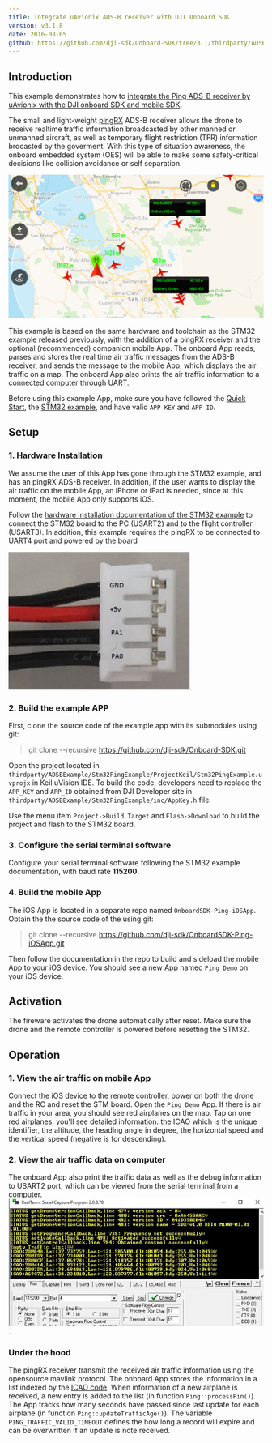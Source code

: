```yaml
---
title: Integrate uAvionix ADS-B receiver with DJI Onboard SDK
version: v3.1.8
date: 2016-08-05
github: https://github.com/dji-sdk/Onboard-SDK/tree/3.1/thirdparty/ADSBExample
---
```


## Introduction

This example demonstrates how to [integrate the Ping ADS-B receiver by uAvionix with the DJI onboard SDK and mobile SDK](http://www.dji.com/newsroom/news/dji-and-uavionix-to-release-ads-b-collision-avoidance-developer-kit.html). 

The small and light-weight [pingRX](http://www.midatlanticmultirotor.com/product/ping/) ADS-B receiver allows the drone to receive realtime traffic information broadcasted by other manned or unmanned aircraft, as well as temporary flight restriction (TFR) information brocasted by the goverment. With this type of situation awareness, the onboard embedded system (OES) will be able to make some safety-critical decisions like collision avoidance or self separation.

![PingMap](../../images/Ping/PingMap.png)

This example is based on the same hardware and toolchain as the STM32 example released previously, with the addition of a pingRX receiver and the optional (recommended) companion mobile App. The onboard App reads, parses and stores the real time air traffic messages from the ADS-B receiver, and sends the message to the mobile App, which displays the air traffic on a map. The onboard App also prints the air traffic information to a connected computer through UART.

Before using this example App, make sure you have followed the [Quick Start](../../quick-start/index.html), the [STM32 example](../../github-platform-docs/STM32/README.html), and have valid `APP KEY` and `APP ID`.

## Setup

### 1. Hardware Installation

We assume the user of this App has gone through the STM32 example, and has an pingRX ADS-B receiver. In addition, if the user wants to display the air traffic on the mobile App, an iPhone or iPad is needed, since at this moment, the mobile App only supports iOS.

Follow the [hardware installation documentation of the STM32 example](../../github-platform-docs/STM32/README.html#setup) to connect the STM32 board to the PC (USART2) and to the flight controller (USART3). In addition, this example requires the pingRX to be connected to UART4 port and powered by the board

![pingRX_Connection](../../images/Ping/Ping_STM_connection.jpg).


### 2. Build the example APP

First, clone the source code of the example app with its submodules using git:
> git clone --recursive https://github.com/dji-sdk/Onboard-SDK.git

Open the project located in `thirdparty/ADSBExample/Stm32PingExample/ProjectKeil/Stm32PingExample.uvprojx` in Keil uVision IDE. To build the code, developers need to replace the `APP_KEY` and `APP_ID` obtained from DJI Developer site in `thirdparty/ADSBExample/Stm32PingExample/inc/AppKey.h` file.

Use the menu item `Project->Build Target` and `Flash->Download` to build the project and flash to the STM32 board.

### 3. Configure the serial terminal software

Configure your serial terminal software following the STM32 example documentation, with baud rate **115200**.

### 4. Build the mobile App

The iOS App is located in a separate repo named `OnboardSDK-Ping-iOSApp`. Obtain the the source code of the using git:
> git clone --recursive https://github.com/dji-sdk/OnboardSDK-Ping-iOSApp.git

Then follow the documentation in the repo to build and sideload the mobile App to your iOS device. You should see a new App named `Ping Demo` on your iOS device.

## Activation

The fireware activates the drone automatically after reset. Make sure the drone and the remote controller is powered before resetting the STM32. 

## Operation

### 1. View the air traffic on mobile App

Connect the iOS device to the remote controller, power on both the drone and the RC and reset the STM board. Open the `Ping Demo` App. If there is air traffic in your area, you should see red airplanes on the map. Tap on one red airplanes, you'll see detailed information: the ICAO which is the unique identifier, the altitude, the heading angle in degree, the horizontal speed and the vertical speed (negative is for descending).


### 2. View the air traffic data on computer

The onboard App also print the traffic data as well as the debug information to USART2 port, which can be viewed from the serial terminal from a computer.
![PingTerminal](../../images/Ping/PingTerminal.jpg).

### Under the hood

The pingRX receiver transmit the received air traffic information using the opensource mavlink protocol. The onboard App stores the information in a list indexed by the [ICAO code](https://en.wikipedia.org/wiki/Aviation_transponder_interrogation_modes#ICAO_24-bit_address). When information of a new airplane is received, a new entry is added to the list (in function `Ping::processPin()`). The App tracks how many seconds have passed since last update for each airplane (in function `Ping::updateTrafficAge()`). The variable `PING_TRAFFIC_VALID_TIMEOUT` defines the how long a record will expire and can be overwritten if an update is note received. 

